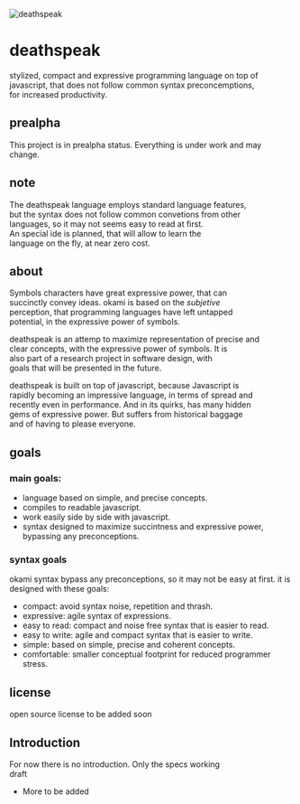 ![deathspeak](http://www.ozkeebo.com/stuff/img/deathspeak-w.svg)


# deathspeak

stylized, compact and expressive programming language on top of  
javascript, that does not follow common syntax preconcemptions,  
for increased productivity.


## prealpha

This project is in prealpha status. Everything is under work
and may change.

## note

The deathspeak language employs standard language features,  
but the syntax does not follow common convetions from other  
languages, so it may not seems easy to read at first.  
An special ide is planned, that will allow to learn the  
language on the fly, at near zero cost.

## about

Symbols characters have great expressive power, that can  
succinctly convey ideas. okami is based on the _subjetive_  
perception, that programming languages have left untapped  
potential, in the expressive power of symbols.

deathspeak is an attemp to maximize representation of precise and  
clear concepts, with the expressive power of symbols. It is  
also part of a research project in software design, with  
goals that will be presented in the future.

deathspeak is built on top of javascript, because Javascript is  
rapidly becoming an impressive language, in terms of spread and  
recently even in performance. And in its quirks, has many hidden  
gems of expressive power. But suffers from historical baggage  
and of having to please everyone.

## goals

### main goals:

* language based on simple, and precise concepts.
* compiles to readable javascript.
* work easily side by side with javascript.
* syntax designed to maximize succintness and expressive power,
  bypassing any preconceptions.

### syntax goals

okami syntax bypass any preconceptions, so it may not be
easy at first. it is designed with these goals:

* compact: avoid syntax noise, repetition and thrash.
* expressive: agile syntax of expressions.
* easy to read: compact and noise free syntax that is easier to read.
* easy to write: agile and compact syntax that is easier to write.
* simple: based on simple, precise and coherent concepts.
* comfortable: smaller conceptual footprint for reduced programmer stress.

## license

open source license to be added soon

## Introduction

For now there is no introduction. Only the specs working  
draft

* More to be added






